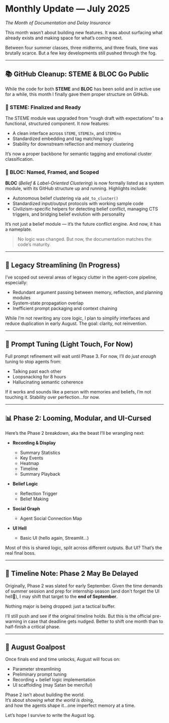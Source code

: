 # Monthly Update — July 2025  
*The Month of Documentation and Delay Insurance*

This month wasn’t about building new features. It was about surfacing what already exists and making space for what’s coming next.

Between four summer classes, three midterms, and three finals, time was brutally scarce. But a few key developments still pushed through the fog.

---

## 📚 GitHub Cleanup: STEME & BLOC Go Public

While the code for both **STEME** and **BLOC** has been solid and in active use for a while, this month I finally gave them proper structure on GitHub.

### 🧠 STEME: Finalized and Ready  
The STEME module was upgraded from “rough draft with expectations” to a functional, structured component. It now features:

- A clean interface across `STEME`, `STEME3x`, and `STEMEnx`  
- Standardized embedding and tag matching logic  
- Stability for downstream reflection and memory clustering  

It’s now a proper backbone for semantic tagging and emotional cluster classification.

### 🧱 BLOC: Named, Framed, and Scoped  
**BLOC** (*Belief & Label-Oriented Clustering*) is now formally listed as a system module, with its GitHub structure up and running. Highlights include:

- Autonomous belief clustering via `add_to_cluster()`  
- Standardized input/output protocols with working sample code  
- Civilizism-specific helpers for detecting belief conflict, managing CTS triggers, and bridging belief evolution with personality  

It’s not just a belief module — it’s the future conflict engine. And now, it has a nameplate.

> No logic was changed. But now, the documentation matches the code’s maturity.

---

## 🧼 Legacy Streamlining (In Progress)

I’ve scoped out several areas of legacy clutter in the agent-core pipeline, especially:

- Redundant argument passing between memory, reflection, and planning modules  
- System-state propagation overlap  
- Inefficient prompt packaging and context chaining  

While I’m not rewriting any core logic, I plan to simplify interfaces and reduce duplication in early August. The goal: clarity, not reinvention.

---

## 🧠 Prompt Tuning (Light Touch, For Now)

Full prompt refinement will wait until Phase 3. For now, I’ll do *just enough* tuning to stop agents from:

- Talking past each other  
- Loopsnacking for 8 hours  
- Hallucinating semantic coherence  

If it works and sounds like a person with memories and beliefs, I’m not touching it. Stability over perfection...for now.

---

## 📊 Phase 2: Looming, Modular, and UI-Cursed

Here’s the Phase 2 breakdown, aka the beast I’ll be wrangling next:

- **Recording & Display**  
  - Summary Statistics  
  - Key Events  
  - Heatmap  
  - Timeline  
  - Summary Playback  

- **Belief Logic**  
  - Reflection Trigger  
  - Belief Making  

- **Social Graph**  
  - Agent Social Connection Map  

- **UI Hell**  
  - Basic UI (hello again, Streamlit…)

Most of this is shared logic, split across different outputs. But UI? That’s the real final boss.

---

## 📅 Timeline Note: Phase 2 May Be Delayed

Originally, Phase 2 was slated for early September. Given the time demands of summer session and prep for internship season (and don't forget the UI hell🥲), I may shift that target to the **end of September**.

Nothing major is being dropped: just a tactical buffer.

I’ll still push and see if the original timeline holds. But this is the official pre-warning in case that deadline gets nudged. Better to shift one month than to half-finish a critical phase.

---

## 🔭 August Goalpost

Once finals end and time unlocks, August will focus on:

- Parameter streamlining  
- Preliminary prompt tuning  
- Recording + belief logic implementation  
- UI scaffolding (may Satan be merciful)  

Phase 2 isn’t about building the world.  
It’s about *showing what the world is doing*,  
and how the agents shape it...one imperfect memory at a time.

Let’s hope I survive to write the August log.
